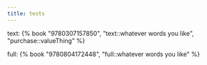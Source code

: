 ```yaml
---
title: tests
---
```

text:
{% book "9780307157850", "text::whatever words you like", "purchase::valueThing" %}

full:
{% book "9780804172448", "full::whatever words you like" %}
